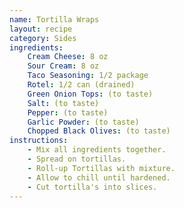 ```yaml
---
name: Tortilla Wraps
layout: recipe
category: Sides
ingredients:
    Cream Cheese: 8 oz
    Sour Cream: 8 oz
    Taco Seasoning: 1/2 package
    Rotel: 1/2 can (drained)
    Green Onion Tops: (to taste)
    Salt: (to taste)
    Pepper: (to taste)
    Garlic Powder: (to taste)
    Chopped Black Olives: (to taste)
instructions:
    - Mix all ingredients together.
    - Spread on tortillas.
    - Roll-up Tortillas with mixture.
    - Allow to chill until hardened.
    - Cut tortilla's into slices.
---
```

